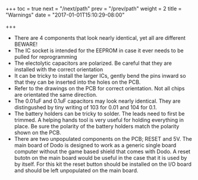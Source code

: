 +++
toc = true
next = "/next/path"
prev = "/prev/path"
weight = 2
title = "Warnings"
date = "2017-01-01T15:10:29-08:00"

+++

- There are 4 components that look nearly identical, yet all are different BEWARE!
- The IC socket is intended for the EEPROM in case it ever needs to be pulled for reprogramming
- The electolytic capacitors are polarized. Be careful that they are installed with the correct orientation
- It can be tricky to install the larger ICs, gently bend the pins inward so that they can be inserted into the holes on the PCB. 
- Refer to the drawings on the PCB for correct orientation. Not all chips are orientated the same direction.
- The 0.01uF and 0.1uF capacitors may look nearly identical. They are distingushed by tiny writing of 103 for 0.01 and 104 for 0.1.
- The battery holders can be tricky to solder. The leads need to first be trimmed. A helping hands tool is very useful for holding everything in place. Be sure the polarity of the battery holders match the polarity shown on the PCB.
- There are two unpopulated components on the PCB; RESET and 5V. The main board of Dodo is designed to work as a generic single board computer without the game based shield that comes with Dodo. A reset butotn on the main board would be useful in the case that it is used by by itself. For this kit the reset button should be installed on the I/O board and should be left unpopulated on the main board.
